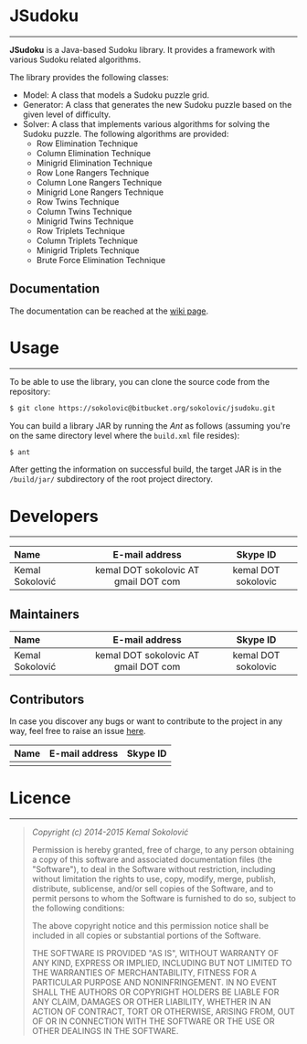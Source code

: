 # JSudoku
* * *

**JSudoku** is a Java-based Sudoku library. It provides a framework with various Sudoku related algorithms. 

The library provides the following classes:

* Model: A class that models a Sudoku puzzle grid. 
* Generator: A class that generates the new Sudoku puzzle based on the given level of difficulty.
* Solver: A class that implements various algorithms for solving the Sudoku puzzle. The following algorithms are provided:
    * Row Elimination Technique
    * Column Elimination Technique
    * Minigrid Elimination Technique
    * Row Lone Rangers Technique
    * Column Lone Rangers Technique
    * Minigrid Lone Rangers Technique
    * Row Twins Technique
    * Column Twins Technique
    * Minigrid Twins Technique
    * Row Triplets Technique
    * Column Triplets Technique
    * Minigrid Triplets Technique
    * Brute Force Elimination Technique

## Documentation

The documentation can be reached at the [wiki page](https://bitbucket.org/sokolovic/jsudoku/wiki).

# Usage
* * *

To be able to use the library, you can clone the source code from the repository:

```sh
$ git clone https://sokolovic@bitbucket.org/sokolovic/jsudoku.git
```

You can build a library JAR by running the *Ant* as follows (assuming you're on the same directory level where the ```build.xml``` file resides):

```sh
$ ant
```

After getting the information on successful build, the target JAR is in the ```/build/jar/``` subdirectory of the root project directory. 

# Developers
* * *

| Name            | E-mail address                       | Skype ID            |
|:----------------|:------------------------------------:|:-------------------:|
| Kemal Sokolović | kemal DOT sokolovic AT gmail DOT com | kemal DOT sokolovic |


## Maintainers

| Name            | E-mail address                       | Skype ID            |
|:----------------|:------------------------------------:|:-------------------:|
| Kemal Sokolović | kemal DOT sokolovic AT gmail DOT com | kemal DOT sokolovic |


## Contributors

In case you discover any bugs or want to contribute to the project in any way, feel free to raise an issue [here](https://bitbucket.org/sokolovic/jsudoku/issues).

| Name            | E-mail address                       | Skype ID            |
|:----------------|:------------------------------------:|:-------------------:|
|                 |                                      |                     |

# Licence
* * *

> *Copyright (c) 2014-2015 Kemal Sokolović <kemal DOT sokolovic AT gmail DOT com>*
>
> Permission is hereby granted, free of charge, to any person obtaining a copy of
> this software and associated documentation files (the "Software"), to deal in the
> Software without restriction, including without limitation the rights to use,
> copy, modify, merge, publish, distribute, sublicense, and/or sell copies of the
> Software, and to permit persons to whom the Software is furnished to do so,
> subject to the following conditions:
>
> The above copyright notice and this permission notice shall be included in all
> copies or substantial portions of the Software.
> 
> THE SOFTWARE IS PROVIDED "AS IS", WITHOUT WARRANTY OF ANY KIND, EXPRESS OR
> IMPLIED, INCLUDING BUT NOT LIMITED TO THE WARRANTIES OF MERCHANTABILITY,
> FITNESS FOR A PARTICULAR PURPOSE AND NONINFRINGEMENT.
> IN NO EVENT SHALL THE AUTHORS OR COPYRIGHT HOLDERS BE LIABLE FOR ANY CLAIM,
> DAMAGES OR OTHER LIABILITY, WHETHER IN AN ACTION OF CONTRACT, TORT OR OTHERWISE,
> ARISING FROM, OUT OF OR IN CONNECTION WITH THE SOFTWARE OR THE USE OR OTHER
> DEALINGS IN THE SOFTWARE.